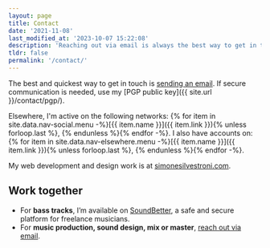 ```yaml
---
layout: page
title: Contact
date: '2021-11-08'
last_modified_at: '2023-10-07 15:22:08'
description: 'Reaching out via email is always the best way to get in touch.'
tldr: false
permalink: '/contact/'
---
```

The best and quickest way to get in touch is [sending an email](mailto:hello@minutestomidnight.co.uk). If secure communication is needed, use my [PGP public key]({{ site.url }}/contact/pgp/). 

Elsewhere, I'm active on the following networks: {% for item in site.data.nav-social.menu -%}[{{ item.name }}]({{ item.link }}){% unless forloop.last %}, {% endunless %}{% endfor -%}. I also have accounts on: {% for item in site.data.nav-elsewhere.menu -%}[{{ item.name }}]({{ item.link }}){% unless forloop.last %}, {% endunless %}{% endfor -%}.

My web development and design work is at [simonesilvestroni.com](https://simonesilvestroni.com).

<div class="warning">
  <h2>Work together</h2>
  <ul class="list-hr">
    <li>For <strong>bass tracks</strong>, I’m available on <a href="https://soundbetter.com/profiles/206552-simone-silvestroni">SoundBetter</a>, a safe and secure platform for freelance musicians.</li>
    <li>For <strong>music production, sound design, mix or master</strong>, <a href="mailto:hello@minutestomidnight.co.uk">reach out via email</a>.</li>
  </ul>
</div>